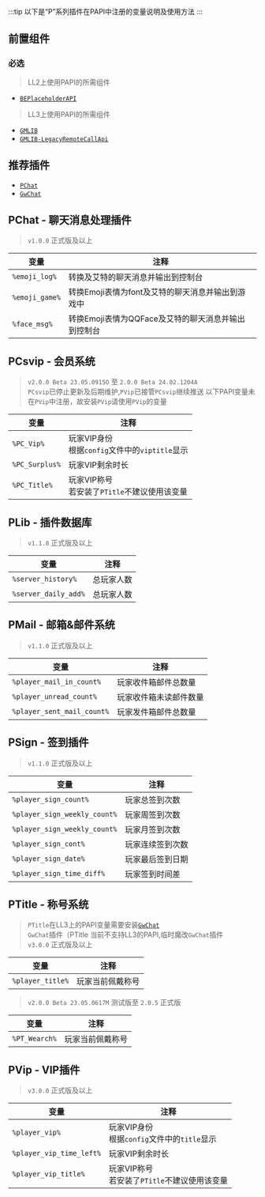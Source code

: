 :::tip
以下是“P”系列插件在PAPI中注册的变量说明及使用方法
:::

## 前置组件
### 必选
> LL2上使用PAPI的所需组件 
- [`BEPlaceholderAPI`](https://www.minebbs.com/resources/beplaceholderapi.4181/) 
> LL3上使用PAPI的所需组件 
- [`GMLIB`](https://www.minebbs.com/resources/gmlib.6636/) 
- [`GMLIB-LegacyRemoteCallApi`](https://www.minebbs.com/resources/gmlib-legacyremotecallapi-gmlib-remotecallapi.7159/) 

## 推荐插件
- [`PChat`](https://www.minebbs.com/resources/pchat.6818/) 
- [`GwChat`](https://www.minebbs.com/threads/gwchat-papi.25536/) 


## PChat - 聊天消息处理插件 
> `v1.0.0` 正式版及以上

|变量|注释|
|---|---|
| `%emoji_log%` | 转换及艾特的聊天消息并输出到控制台 | 
| `%emoji_game%` | 转换Emoji表情为font及艾特的聊天消息并输出到游戏中 |
| `%face_msg%` | 转换Emoji表情为QQFace及艾特的聊天消息并输出到控制台 |


## PCsvip - 会员系统 
> `v2.0.0 Beta 23.05.0915O` 至 `2.0.0 Beta 24.02.1204A`  
> `PCsvip`已停止更新及后期维护,`PVip`已接管`PCsvip`继续推送 
> 以下PAPI变量未在`PVip`中注册，故安装`PVip`请使用`PVip`的变量

|变量|注释|
|---|---|
|`%PC_Vip%`|玩家VIP身份<br>根据`config`文件中的`viptitle`显示|
|`%PC_Surplus%`|玩家VIP剩余时长|
|`%PC_Title%`|玩家VIP称号<br>若安装了`PTitle`不建议使用该变量|

## PLib - 插件数据库 
> `v1.1.0` 正式版及以上

|变量|注释|
|----|----|
|`%server_history%`|总玩家人数|
|`%server_daily_add%`|总玩家人数|


## PMail - 邮箱&邮件系统 
> `v1.1.0` 正式版及以上 

|变量|注释|
|---|---|
|`%player_mail_in_count%`|玩家收件箱邮件总数量|
|`%player_unread_count%`|玩家收件箱未读邮件数量|
|`%player_sent_mail_count%`|玩家发件箱邮件总数量|


## PSign - 签到插件 
> `v1.1.0` 正式版及以上 

|变量|注释|
|---|---|
|`%player_sign_count%`|玩家总签到次数|
|`%player_sign_weekly_count%`|玩家周签到次数|
|`%player_sign_weekly_count%`|玩家月签到次数|
|`%player_sign_cont%`|玩家连续签到次数|
|`%player_sign_date%`|玩家最后签到日期|
|`%player_sign_time_diff%`|玩家签到时间差|

## PTitle - 称号系统 
> `PTitle`在LL3上的PAPI变量需要安装[`GwChat`](https://www.minebbs.com/threads/gwchat-papi.25536/)   
> `GwChat`插件（PTitle 当前不支持LL3的PAPI,临时魔改`GwChat`插件   
> `v3.0.0` 正式版及以上

|变量|注释|
|---|---|
|`%player_title%`|玩家当前佩戴称号 

> `v2.0.0 Beta 23.05.0617M` 测试版至 `2.0.5` 正式版 

|变量|注释|
|---|---|
|`%PT_Wearch%`|玩家当前佩戴称号|


## PVip - VIP插件
> `v3.0.0` 正式版及以上 

|变量|注释|
|---|---|
|`%player_vip%`|玩家VIP身份<br>根据`config`文件中的`title`显示|
|`%player_vip_time_left%`|玩家VIP剩余时长|
|`%player_vip_title%`|玩家VIP称号<br>若安装了`PTitle`不建议使用该变量|